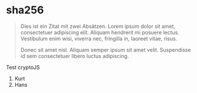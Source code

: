 # sha256

> Dies ist ein Zitat mit zwei Absätzen. Lorem ipsum dolor sit amet,
> consectetuer adipiscing elit. Aliquam hendrerit mi posuere
> lectus. Vestibulum enim wisi, viverra nec, fringilla in, laoreet
> vitae, risus.
> 
> Donec sit amet nisl. Aliquam semper ipsum sit amet velit.
> Suspendisse id sem consectetuer libero luctus adipiscing.

Test cryptoJS

1. Kurt
2. Hans
